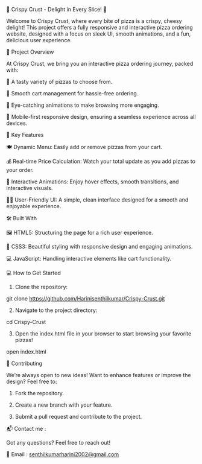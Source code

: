 🍕 Crispy Crust - Delight in Every Slice! 🍕

Welcome to Crispy Crust, where every bite of pizza is a crispy, cheesy delight! This project offers a fully responsive and interactive pizza ordering website, designed with a focus on sleek UI, smooth animations, and a fun, delicious user experience.

🎯 Project Overview

At Crispy Crust, we bring you an interactive pizza ordering journey, packed with:

🍕 A tasty variety of pizzas to choose from.

🛒 Smooth cart management for hassle-free ordering.

🎨 Eye-catching animations to make browsing more engaging.

📱 Mobile-first responsive design, ensuring a seamless experience across all devices.


🚀 Key Features

🍽️ Dynamic Menu: Easily add or remove pizzas from your cart.

💰 Real-time Price Calculation: Watch your total update as you add pizzas to your order.

🎉 Interactive Animations: Enjoy hover effects, smooth transitions, and interactive visuals.

👨‍🍳 User-Friendly UI: A simple, clean interface designed for a smooth and enjoyable experience.


🛠️ Built With

🖼️ HTML5: Structuring the page for a rich user experience.

🎨 CSS3: Beautiful styling with responsive design and engaging animations.

💻 JavaScript: Handling interactive elements like cart functionality.


💻 How to Get Started

1. Clone the repository:

git clone https://github.com/Harinisenthilkumar/Crispy-Crust.git


2. Navigate to the project directory:

cd Crispy-Crust


3. Open the index.html file in your browser to start browsing your favorite pizzas!

open index.html



🤝 Contributing

We’re always open to new ideas! Want to enhance features or improve the design? Feel free to:

1. Fork the repository.


2. Create a new branch with your feature.


3. Submit a pull request and contribute to the project.



📬 Contact me :

Got any questions? Feel free to reach out!

📧 Email : senthilkumarharini2002@gmail.com

